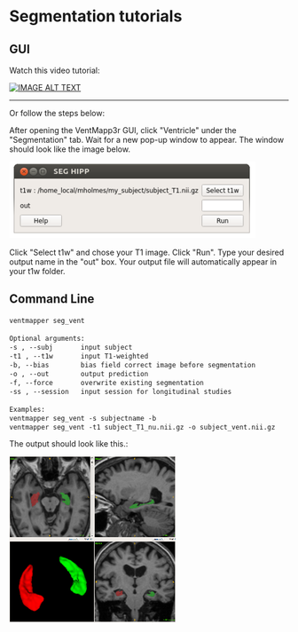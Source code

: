 # Segmentation tutorials

## GUI

Watch this video tutorial:

[![IMAGE ALT TEXT](https://img.youtube.com/vi/QF-1oIQ4eRA/0.jpg)](https://youtu.be/QF-1oIQ4eRA "Hipp Seg")

-----

Or follow the steps below:

After opening the VentMapp3r GUI, click "Ventricle" under the "Segmentation" tab. Wait for a new pop-up window to appear. The window should look like the image below.

![hippocampus pop up window](images/hipp_1.PNG)

Click "Select t1w" and chose your T1 image. Click "Run".
Type your desired output name in the "out" box.
Your output file will automatically appear in your t1w folder.


## Command Line

    ventmapper seg_vent
    
    Optional arguments:
    -s , --subj       input subject
    -t1 , --t1w       input T1-weighted
    -b, --bias        bias field correct image before segmentation
    -o , --out        output prediction
    -f, --force       overwrite existing segmentation
    -ss , --session   input session for longitudinal studies
    
    Examples:
    ventmapper seg_vent -s subjectname -b
    ventmapper seg_vent -t1 subject_T1_nu.nii.gz -o subject_vent.nii.gz

The output should look like this.:

![hippocampus segmentation](images/3d_snap_resize.png)
